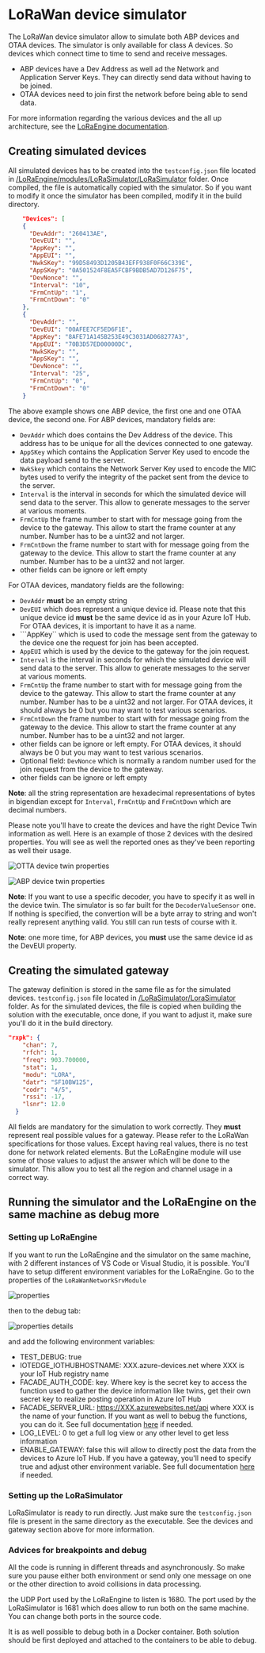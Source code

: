 # LoRaWan device simulator

The LoRaWan device simulator allow to simulate both ABP devices and OTAA devices. The simulator is only available for class A devices. So devices which connect time to time to send and receive messages.

* ABP devices have a Dev Address as well ad the Network and Application Server Keys. They can directly send data without having to be joined.
* OTAA devices need to join first the network before being able to send data.

For more information regarding the various devices and the all up architecture, see the [LoRaEngine documentation](/LoRaEngine/README.md).

## Creating simulated devices

All simulated devices has to be created into the ```testconfig.json``` file located in [/LoRaEngine/modules/LoRaSimulator/LoRaSimulator](/LoRaEngine/modules/LoRaSimulator/LoRaSimulator) folder. Once compiled, the file is automatically copied with the simulator. So if you want to modify it once the simulator has been compiled, modify it in the build directory.

```json
    "Devices": [
    {
      "DevAddr": "260413AE",
      "DevEUI": "",
      "AppKey": "",
      "AppEUI": "",
      "NwkSKey": "99D58493D1205B43EFF938F0F66C339E",
      "AppSKey": "0A501524F8EA5FCBF9BDB5AD7D126F75",
      "DevNonce": "",
      "Interval": "10",
      "FrmCntUp": "1",
      "FrmCntDown": "0"
    },
    {
      "DevAddr": "",
      "DevEUI": "00AFEE7CF5ED6F1E",
      "AppKey": "8AFE71A145B253E49C3031AD068277A3",
      "AppEUI": "70B3D57ED00000DC",
      "NwkSKey": "",
      "AppSKey": "",
      "DevNonce": "",
      "Interval": "25",
      "FrmCntUp": "0",
      "FrmCntDown": "0"
    }
```

The above example shows one ABP device, the first one and one OTAA device, the second one. For ABP devices, mandatory fields are:

* ```DevAddr``` which does contains the Dev Address of the device. This address has to be unique for all the devices connected to one gateway.
* ```AppSKey``` which contains the Application Server Key used to encode the data payload send to the server.
* ```NwkSkey``` which contains the Network Server Key used to encode the MIC bytes used to verify the integrity of the packet sent from the device to the server.
* ```Interval``` is the interval in seconds for which the simulated device will send data to the server. This allow to generate messages to the server at various moments.
* ```FrmCntUp``` the frame number to start with for message going from the device to the gateway. This allow to start the frame counter at any number. Number has to be a uint32 and not larger.
* ```FrmCntDown``` the frame number to start with for message going from the gateway to the device. This allow to start the frame counter at any number. Number has to be a uint32 and not larger.
* other fields can be ignore or left empty

For OTAA devices, mandatory fields are the following:

* ```DevAddr``` **must** be an empty string
* ```DevEUI``` which does represent a unique device id. Please note that this unique device id **must** be the same device id as in your Azure IoT Hub. For OTAA devices, it is important to have it as a name.
* ```AppKey`` which is used to code the message sent from the gateway to the device one the request for join has been accepted.
* ```AppEUI``` which is used by the device to the gateway for the join request.
* ```Interval``` is the interval in seconds for which the simulated device will send data to the server. This allow to generate messages to the server at various moments.
* ```FrmCntUp``` the frame number to start with for message going from the device to the gateway. This allow to start the frame counter at any number. Number has to be a uint32 and not larger. For OTAA devices, it should always be 0 but you may want to test various scenarios.
* ```FrmCntDown``` the frame number to start with for message going from the gateway to the device. This allow to start the frame counter at any number. Number has to be a uint32 and not larger.
* other fields can be ignore or left empty. For OTAA devices, it should always be 0 but you may want to test various scenarios.
* Optional field: ```DevNonce``` which is normally a random number used for the join request from the device to the gateway.
* other fields can be ignore or left empty

**Note**: all the string representation are hexadecimal representations of bytes in bigendian except for ```Interval```, ```FrmCntUp``` and ```FrmCntDown``` which are decimal numbers.

Please note you'll have to create the devices and have the right Device Twin information as well. Here is an example of those 2 devices with the desired properties. You will see as well the reported ones as they've been reporting as well their usage.

![OTTA device twin properties](/Docs/Pictures/reportedOTAA.png)

![ABP device twin properties](/Docs/Pictures/reportedABP.png)

**Note**: If you want to use a specific decoder, you have to specify it as well in the device twin. The simulator is so far built for the ```DecoderValueSensor``` one. If nothing is specified, the convertion will be a byte array to string and won't really represent anything valid. You still can run tests of course with it.

**Note**: one more time, for ABP devices, you **must** use the same device id as the DevEUI property.

## Creating the simulated gateway

The gateway definition is stored in the same file as for the simulated devices. ```testconfig.json``` file located in [/LoRaSimulator/LoraSimulator](/LoRaSimulator/LoraSimulator) folder. As for the simulated devices, the file is copied when building the solution with the executable, once done, if you want to adjust it, make sure you'll do it in the build directory.

```json
"rxpk": {
    "chan": 7,
    "rfch": 1,
    "freq": 903.700000,
    "stat": 1,
    "modu": "LORA",
    "datr": "SF10BW125",
    "codr": "4/5",
    "rssi": -17,
    "lsnr": 12.0
  }
```

All fields are mandatory for the simulation to work correctly. They **must** represent real possible values for a gateway. Please refer to the LoRaWan specifications for those values. Except having real values, there is no test done for network related elements. But the LoRaEngine module will use some of those values to adjust the answer which will be done to the simulator. This allow you to test all the region and channel usage in a correct way.

## Running the simulator and the LoRaEngine on the same machine as debug more

### Setting up LoRaEngine

If you want to run the LoRaEngine and the simulator on the same machine, with 2 different instances of VS Code or Visual Studio, it is possible. You'll have to setup different environment variables for the LoRaEngine. Go to the properties of the ```LoRaWanNetworkSrvModule```

![properties](/Docs/Pictures/loraengineproperties.png)

then to the debug tab:

![properties details](/Docs/Pictures/loraenginepropertiesdetails.png)

and add the following environment variables:

* TEST_DEBUG: true
* IOTEDGE_IOTHUBHOSTNAME: XXX.azure-devices.net where XXX is your IoT Hub registry name
* FACADE_AUTH_CODE: key. Where key is the secret key to access the function used to gather the device information like twins, get their own secret key to realize posting operation in Azure IoT Hub
* FACADE_SERVER_URL: https://XXX.azurewebsites.net/api where XXX is the name of your function. If you want as well to bebug the functions, you can do it. See full documentation [here](/LoRaEngine/README.md) if needed.
* LOG_LEVEL: 0 to get a full log view or any other level to get less information
* ENABLE_GATEWAY: false this will allow to directly post the data from the devices to Azure IoT Hub. If you have a gateway, you'll need to specify true and adjust other environment variable. See full documentation [here](/LoRaEngine/README.md) if needed.

### Setting up the LoRaSimulator

LoRaSimulator is ready to run directly. Just make sure the ```testconfig.json``` file is present in the same directory as the executable. See the devices and gateway section above for more information.

### Advices for breakpoints and debug

All the code is running in different threads and asynchronously. So make sure you pause either both environment or send only one message on one or the other direction to avoid collisions in data processing.

the UDP Port used by the LoRaEngine to listen is 1680. The port used by the LoRaSimulator is 1681 which does allow to run both on the same machine. You can change both ports in the source code.

It is as well possible to debug both in a Docker container. Both solution should be first deployed and attached to the containers to be able to debug.

